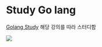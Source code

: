# Study Go lang
[Golang Study](https://nomadcoders.co/)
해당 강의를 따라 스터디함

![](https://www.google.com/url?sa=i&url=http%3A%2F%2Fwww.iconkr.com%2Finfo%2F57100&psig=AOvVaw2aJqtqQuXQUxbCfxa9P-jO&ust=1685169644698000&source=images&cd=vfe&ved=0CBEQjRxqFwoTCJC6qaSwkv8CFQAAAAAdAAAAABAE)
